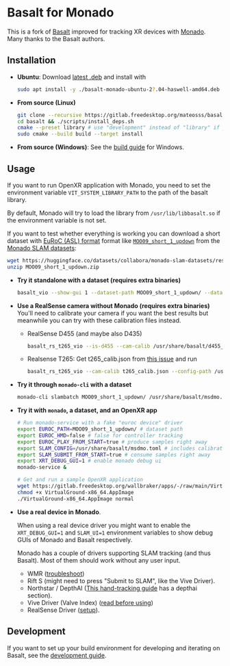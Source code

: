 # Basalt for Monado

This is a fork of [Basalt](https://gitlab.com/VladyslavUsenko/basalt) improved
for tracking XR devices with
[Monado](https://gitlab.freedesktop.org/monado/monado). Many thanks to the
Basalt authors.

## Installation

- **Ubuntu**: Download [latest .deb](https://gitlab.freedesktop.org/mateosss/basalt/-/releases) and install with

  ```bash
  sudo apt install -y ./basalt-monado-ubuntu-2?.04-haswell-amd64.deb
  ```

- **From source (Linux)**

  ```bash
  git clone --recursive https://gitlab.freedesktop.org/mateosss/basalt.git
  cd basalt && ./scripts/install_deps.sh
  cmake --preset library # use "development" instead of "library" if you want extra binaries and debug symbols
  sudo cmake --build build --target install
  ```

- **From source (Windows)**: See the [build guide](doc/monado/Windows.md) for Windows.

## Usage

If you want to run OpenXR application with Monado, you need to set the
environment variable `VIT_SYSTEM_LIBRARY_PATH` to the path of the basalt library.

By default, Monado will try to load the library from `/usr/lib/libbasalt.so` if
the environment variable is not set.

If you want to test whether everything is working you can download a short dataset with [EuRoC (ASL) format](https://projects.asl.ethz.ch/datasets/doku.php?id=kmavvisualinertialdatasets) format like [`MOO09_short_1_updown`](https://huggingface.co/datasets/collabora/monado-slam-datasets/resolve/main/M_monado_datasets/MO_odyssey_plus/MOO_others/MOO09_short_1_updown.zip?download=true) from the [Monado SLAM datasets](https://huggingface.co/datasets/collabora/monado-slam-datasets):

```bash
wget https://huggingface.co/datasets/collabora/monado-slam-datasets/resolve/main/M_monado_datasets/MO_odyssey_plus/MOO_others/MOO09_short_1_updown.zip
unzip MOO09_short_1_updown.zip
```

- **Try it standalone with a dataset (requires extra binaries)**

  ```bash
  basalt_vio --show-gui 1 --dataset-path MOO09_short_1_updown/ --dataset-type euroc --cam-calib /usr/share/basalt/msdmo_calib.json --config-path /usr/share/basalt/msdmo_config.json
  ```

- **Use a RealSense camera without Monado (requires extra binaries)**
  You'll need to calibrate your camera if you want the best results but meanwhile you can try with these calibration files instead.

  - RealSense D455 (and maybe also D435)

    ```bash
    basalt_rs_t265_vio --is-d455 --cam-calib /usr/share/basalt/d455_calib.json --config-path /usr/share/basalt/default_config.json
    ```

  - Realsense T265: Get t265_calib.json from [this issue](https://gitlab.com/VladyslavUsenko/basalt/-/issues/52) and run

    ```bash
    basalt_rs_t265_vio --cam-calib t265_calib.json --config-path /usr/share/basalt/default_config.json
    ```

- **Try it through `monado-cli` with a dataset**

  ```bash
  monado-cli slambatch MOO09_short_1_updown/ /usr/share/basalt/msdmo.toml results
  ```

- **Try it with `monado`, a dataset, and an OpenXR app**

  ```bash
  # Run monado-service with a fake "euroc device" driver
  export EUROC_PATH=MOO09_short_1_updown/ # dataset path
  export EUROC_HMD=false # false for controller tracking
  export EUROC_PLAY_FROM_START=true # produce samples right away
  export SLAM_CONFIG=/usr/share/basalt/msdmo.toml # includes calibration
  export SLAM_SUBMIT_FROM_START=true # consume samples right away
  export XRT_DEBUG_GUI=1 # enable monado debug ui
  monado-service &

  # Get and run a sample OpenXR application
  wget https://gitlab.freedesktop.org/wallbraker/apps/-/raw/main/VirtualGround-x86_64.AppImage
  chmod +x VirtualGround-x86_64.AppImage
  ./VirtualGround-x86_64.AppImage normal
  ```

- **Use a real device in Monado**.

  When using a real device driver you might want to enable the `XRT_DEBUG_GUI=1` and `SLAM_UI=1` environment variables to show debug GUIs of Monado and Basalt respectively.

  Monado has a couple of drivers supporting SLAM tracking (and thus Basalt). Most of them should work without any user input.

  - WMR ([troubleshoot](doc/monado/WMR.md))
  - Rift S (might need to press "Submit to SLAM", like the Vive Driver).
  - Northstar / DepthAI ([This hand-tracking guide](https://monado.freedesktop.org/handtracking) has a depthai section).
  - Vive Driver (Valve Index) ([read before using](doc/monado/Vive.md))
  - RealSense Driver ([setup](doc/monado/Realsense.md)).

## Development

If you want to set up your build environment for developing and iterating on Basalt, see the [development guide](doc/monado/Development.md).
